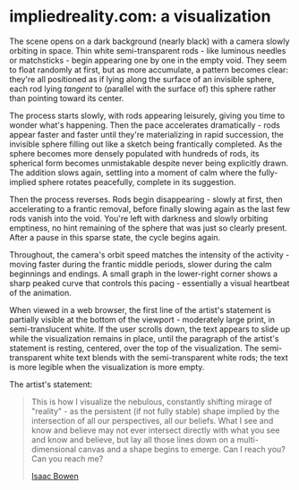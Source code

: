 # impliedreality.com: a visualization

The scene opens on a dark background (nearly black) with a camera slowly orbiting in space. Thin white semi-transparent rods - like luminous needles or matchsticks - begin appearing one by one in the empty void. They seem to float randomly at first, but as more accumulate, a pattern becomes clear: they're all positioned as if lying along the surface of an invisible sphere, each rod lying *tangent* to (parallel with the surface of) this sphere rather than pointing toward its center.

The process starts slowly, with rods appearing leisurely, giving you time to wonder what's happening. Then the pace accelerates dramatically - rods appear faster and faster until they're materializing in rapid succession, the invisible sphere filling out like a sketch being frantically completed. As the sphere becomes more densely populated with hundreds of rods, its spherical form becomes unmistakable despite never being explicitly drawn. The addition slows again, settling into a moment of calm where the fully-implied sphere rotates peacefully, complete in its suggestion.

Then the process reverses. Rods begin disappearing - slowly at first, then accelerating to a frantic removal, before finally slowing again as the last few rods vanish into the void. You're left with darkness and slowly orbiting emptiness, no hint remaining of the sphere that was just so clearly present. After a pause in this sparse state, the cycle begins again.

Throughout, the camera's orbit speed matches the intensity of the activity - moving faster during the frantic middle periods, slower during the calm beginnings and endings. A small graph in the lower-right corner shows a sharp peaked curve that controls this pacing - essentially a visual heartbeat of the animation.

When viewed in a web browser, the first line of the artist's statement is partially visible at the bottom of the viewport - moderately large print, in semi-translucent white. If the user scrolls down, the text appears to slide up while the visualization remains in place, until the paragraph of the artist's statement is resting, centered, over the top of the visualization. The semi-transparent white text blends with the semi-transparent white rods; the text is more legible when the visualization is more empty.

The artist's statement:

> This is how I visualize the nebulous, constantly shifting mirage of "reality" - as the persistent (if not fully stable) shape implied by the intersection of all our perspectives, all our beliefs. What I see and know and believe may not ever intersect directly with what you see and know and believe, but lay all those lines down on a multi-dimensional canvas and a shape begins to emerge. Can I reach you? Can you reach me?
>
> [Isaac Bowen](https://isaacbowen.com/)
